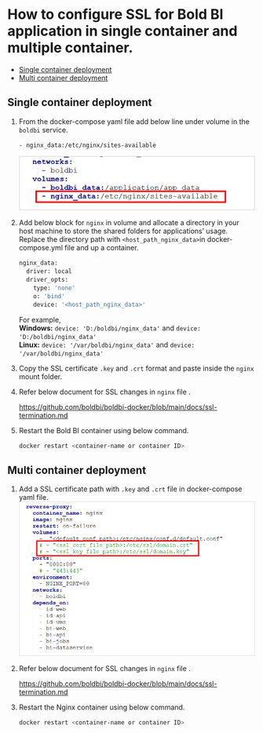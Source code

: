 # How to configure SSL for Bold BI application in single container and multiple container.

* [Single container deployment](#single-container-deployment)
* [Multi container deployment](#multi-container-deployment)

## Single container deployment

1. From the docker-compose yaml file add below line under volume in the `boldbi` service.

   ~~~sh
   - nginx_data:/etc/nginx/sites-available
   ~~~

   <img src="../images/nginx-volume.png" alt="Image">

2. Add below block for `nginx` in volume and allocate a directory in your host machine to store the shared folders for applications’ usage. Replace the directory path with `<host_path_nginx_data>`in docker-compose.yml file and up a container.
   ~~~sh
   nginx_data:
     driver: local
     driver_opts:
       type: 'none'
       o: 'bind'
       device: '<host_path_nginx_data>'
   ~~~
  
    For example, <br><b>Windows:</b> `device: 'D:/boldbi/nginx_data'` and `device: 'D:/boldbi/nginx_data'` <br><b>Linux:</b> `device: '/var/boldbi/nginx_data'` and `device: '/var/boldbi/nginx_data'`

3. Copy the SSL certificate `.key` and `.crt` format and paste inside the `nginx` mount folder.

4. Refer below document for SSL changes in `nginx` file .

   https://github.com/boldbi/boldbi-docker/blob/main/docs/ssl-termination.md
   
5. Restart the Bold BI container using below command.
   ~~~sh
   docker restart <container-name or container ID>
   ~~~

## Multi container deployment

1. Add a SSL certificate path with `.key` and `.crt` file in docker-compose yaml file.
   ![docker-compose.yml](../images/nginx-certificate.png)

2. Refer below document for SSL changes in `nginx` file .

   https://github.com/boldbi/boldbi-docker/blob/main/docs/ssl-termination.md

3. Restart the Nginx container using below command.
   ~~~sh
   docker restart <container-name or container ID>
   ~~~

